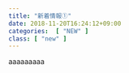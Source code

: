 ```yaml
---
title: "新着情報①"
date: 2018-11-20T16:24:12+09:00
categories:  [ "NEW" ]
class: [ "new" ]
---
```

aaaaaaaaa
